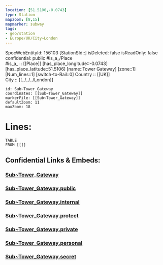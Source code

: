 ```yaml
---
location: [51.5106,-0.0743] 
type: Station 
mapzoom: [8,15] 
mapmarker: subway 
tags:
- geo/station
- Europe/UK/City~London
---
```

SpocWebEntityId: 156103
[StationSId::] 
isDeleted: false
isReadOnly: false
confidential: public
#is_a_/Place  
#is_a_ :: [[Place]] 
[has_place_longitude::-0.0743] 
[has_place_latitude::51.5106] 
[name::Tower Gateway] 
[zone::1] 
[Num_lines::1] 
[switch-to-Rail::0] 
Country :: [[UK]]  
City :: [[../../../London]]  


```leaflet
id: Sub~Tower_Gateway
coordinates: [[Sub~Tower_Gateway]] 
markerFile: [[Sub~Tower_Gateway]] 
defaultZoom: 11 
maxZoom: 18
```


# Lines: 
```dataview
TABLE 
FROM [[]] 
```


## Confidential Links & Embeds: 

### [Sub~Tower_Gateway](/_Standards/Earth/Continent/Europe/Europe~North/UK/England/Regions~England/London,Greater/cities~GreaterLondon/Underground/Station/Sub~Tower_Gateway.md) 

### [Sub~Tower_Gateway.public](/_public/Earth/Continent/Europe/Europe~North/UK/England/Regions~England/London,Greater/cities~GreaterLondon/Underground/Station/Sub~Tower_Gateway.public.md) 

### [Sub~Tower_Gateway.internal](/_internal/Earth/Continent/Europe/Europe~North/UK/England/Regions~England/London,Greater/cities~GreaterLondon/Underground/Station/Sub~Tower_Gateway.internal.md) 

### [Sub~Tower_Gateway.protect](/_protect/Earth/Continent/Europe/Europe~North/UK/England/Regions~England/London,Greater/cities~GreaterLondon/Underground/Station/Sub~Tower_Gateway.protect.md) 

### [Sub~Tower_Gateway.private](/_private/Earth/Continent/Europe/Europe~North/UK/England/Regions~England/London,Greater/cities~GreaterLondon/Underground/Station/Sub~Tower_Gateway.private.md) 

### [Sub~Tower_Gateway.personal](/_personal/Earth/Continent/Europe/Europe~North/UK/England/Regions~England/London,Greater/cities~GreaterLondon/Underground/Station/Sub~Tower_Gateway.personal.md) 

### [Sub~Tower_Gateway.secret](/_secret/Earth/Continent/Europe/Europe~North/UK/England/Regions~England/London,Greater/cities~GreaterLondon/Underground/Station/Sub~Tower_Gateway.secret.md)

